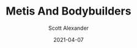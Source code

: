 ---
layout: podcast
title: "Metis And Bodybuilders"
author: Scott Alexander
description: https://astralcodexten.substack.com/p/metis-and-bodybuilders
date: 2021-04-07
length: 3240490
duration: 810
guid: metis-and-bodybuilders
---